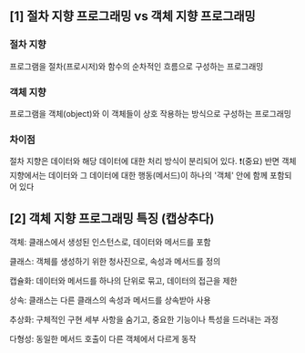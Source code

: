 
## [1] 절차 지향 프로그래밍 vs 객체 지향 프로그래밍
### 절차 지향
프로그램을 절차(프로시저)와 함수의 순차적인 흐름으로 구성하는 프로그래밍
### 객체 지향
프로그램을 객체(object)와 이 객체들이 상호 작용하는 방식으로 구성하는 프로그래밍

### 차이점 

절차 지향은 데이터와 해당 데이터에 대한 처리 방식이 분리되어 있다. 
❗(중요) 반면 객체 지향에서는 데이터와 그 데이터에 대한 행동(메서드)이 하나의 '객체' 안에 함께 포함되어 있다

## [2] 객체 지향 프로그래밍 특징 (캡상추다)

객체: 클래스에서 생성된 인스턴스로, 데이터와 메서드를 포함

클래스: 객체를 생성하기 위한 청사진으로, 속성과 메서드를 정의

캡슐화: 데이터와 메서드를 하나의 단위로 묶고, 데이터의 접근을 제한

상속: 클래스는 다른 클래스의 속성과 메서드를 상속받아 사용

추상화: 구체적인 구현 세부 사항을 숨기고, 중요한 기능이나 특성을 드러내는 과정

다형성: 동일한 메서드 호출이 다른 객체에서 다르게 동작



